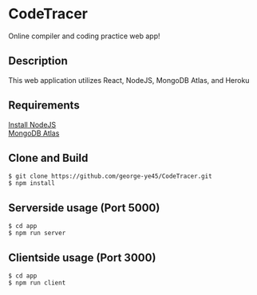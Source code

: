# CodeTracer

Online compiler and coding practice web app!

## Description

This web application utilizes React, NodeJS, MongoDB Atlas, and Heroku

## Requirements
[Install NodeJS](https://nodejs.org/en/download/)<br/>
[MongoDB Atlas](https://www.mongodb.com/cloud/atlas?tck=docs_server)

## Clone and Build
```terminal
$ git clone https://github.com/george-ye45/CodeTracer.git
$ npm install
```

## Serverside usage (Port 5000)
```terminal
$ cd app
$ npm run server
```

## Clientside usage (Port 3000)
```terminal
$ cd app
$ npm run client
```
